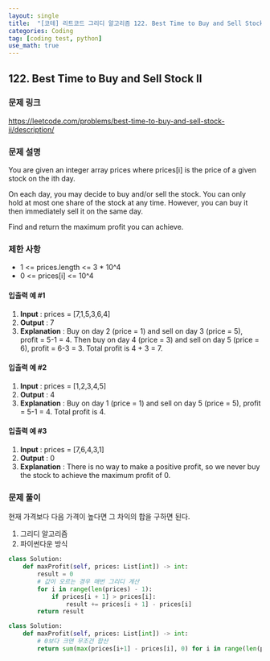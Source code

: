 ```yaml
---
layout: single
title:  "[코테] 리트코드 그리디 알고리즘 122. Best Time to Buy and Sell Stock II"
categories: Coding
tag: [coding test, python]
use_math: true
---
```


## 122. Best Time to Buy and Sell Stock II
### 문제 링크
<https://leetcode.com/problems/best-time-to-buy-and-sell-stock-ii/description/>

### 문제 설명
You are given an integer array prices where prices[i] is the price of a given stock on the ith day.

On each day, you may decide to buy and/or sell the stock. You can only hold at most one share of the stock at any time. However, you can buy it then immediately sell it on the same day.

Find and return the maximum profit you can achieve.

### 제한 사항
- 1 <= prices.length <= 3 * 10^4
- 0 <= prices[i] <= 10^4

#### 입출력 예 #1 
1. **Input** : prices = [7,1,5,3,6,4]
2. **Output** : 7
3. **Explanation** : Buy on day 2 (price = 1) and sell on day 3 (price = 5), profit = 5-1 = 4.
Then buy on day 4 (price = 3) and sell on day 5 (price = 6), profit = 6-3 = 3.
Total profit is 4 + 3 = 7.

#### 입출력 예 #2 
1. **Input** : prices = [1,2,3,4,5]
2. **Output** : 4
3. **Explanation** : Buy on day 1 (price = 1) and sell on day 5 (price = 5), profit = 5-1 = 4.
Total profit is 4.

#### 입출력 예 #3
1. **Input** : prices = [7,6,4,3,1]
2. **Output** : 0
3. **Explanation** : There is no way to make a positive profit, so we never buy the stock to achieve the maximum profit of 0.

### 문제 풀이
현재 가격보다 다음 가격이 높다면 그 차익의 합을 구하면 된다.
1. 그리디 알고리즘
2. 파이썬다운 방식


```python
class Solution:
    def maxProfit(self, prices: List[int]) -> int:
        result = 0
        # 값이 오르는 경우 매번 그리디 계산
        for i in range(len(prices) - 1):
            if prices[i + 1] > prices[i]:
                result += prices[i + 1] - prices[i]
        return result
```


```python
class Solution:
    def maxProfit(self, prices: List[int]) -> int:
        # 0보다 크면 무조건 합산
        return sum(max(prices[i+1] - prices[i], 0) for i in range(len(prices) - 1))
```
